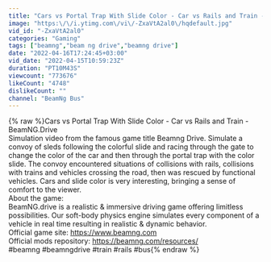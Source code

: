 ```yaml
---
title: "Cars vs Portal Trap With Slide Color - Car vs Rails and Train - BeamNG.Drive"
image: "https:\/\/i.ytimg.com\/vi\/-ZxaVtA2al0\/hqdefault.jpg"
vid_id: "-ZxaVtA2al0"
categories: "Gaming"
tags: ["beamng","beam ng drive","beamng drive"]
date: "2022-04-16T17:24:45+03:00"
vid_date: "2022-04-15T10:59:23Z"
duration: "PT10M43S"
viewcount: "773676"
likeCount: "4748"
dislikeCount: ""
channel: "BeamNg Bus"
---
```

{% raw %}Cars vs Portal Trap With Slide Color - Car vs Rails and Train - BeamNG.Drive<br />Simulation video from the famous game title Beamng Drive. Simulate a convoy of sleds following the colorful slide and racing through the gate to change the color of the car and then through the portal trap with the color slide. The convoy encountered situations of collisions with rails, collisions with trains and vehicles crossing the road, then was rescued by functional vehicles. Cars and slide color is very interesting, bringing a sense of comfort to the viewer.<br />About the game:<br />BeamNG.drive is a realistic &amp; immersive driving game offering limitless possibilities. Our soft-body physics engine simulates every component of a vehicle in real time resulting in realistic &amp; dynamic behavior. <br />Official game site:  <a rel="nofollow" target="blank" href="https://www.beamng.com">https://www.beamng.com</a><br />Official mods repository: <a rel="nofollow" target="blank" href="https://beamng.com/resources/">https://beamng.com/resources/</a><br />#beamng #beamngdrive #train #rails #bus{% endraw %}
